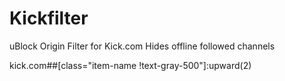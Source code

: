 # Kickfilter
uBlock Origin Filter for Kick.com
Hides offline followed channels


kick.com##[class="item-name !text-gray-500"]:upward(2)

